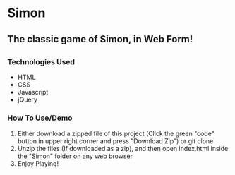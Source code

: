 # Simon
<h2>The classic game of Simon, in Web Form!<h2>

<h3>Technologies Used</h3>
<ul>
  <li>HTML</li>
  <li>CSS</li>
  <li>Javascript</li>
  <li>jQuery</li>
</ul>


<h3>How To Use/Demo</h3>
<ol>
  <li>Either download a zipped file of this project (Click the green "code" button in upper right corner and press "Download Zip") or git clone</li>
  <li>Unzip the files (If downloaded as a zip), and then open index.html inside the "Simon" folder on any web browser</li>
  <li>Enjoy Playing!</li>
</ol>

